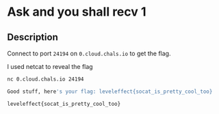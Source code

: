 # Ask and you shall recv 1

## Description

Connect to port `24194` on `0.cloud.chals.io` to get the flag.

I used netcat to reveal the flag

```bash
nc 0.cloud.chals.io 24194
```

```bash
Good stuff, here's your flag: leveleffect{socat_is_pretty_cool_too}
```

```
leveleffect{socat_is_pretty_cool_too}
```


